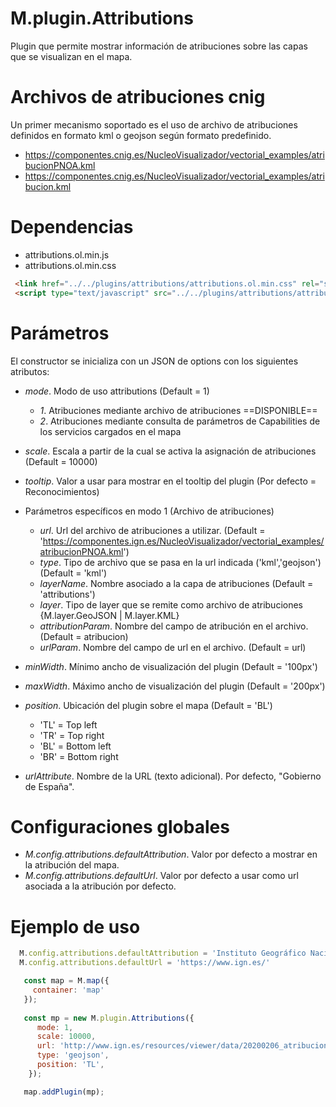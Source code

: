 # M.plugin.Attributions

Plugin que permite mostrar información de atribuciones sobre las capas que se visualizan en el mapa.

# Archivos de atribuciones cnig

Un primer mecanismo soportado es el uso de archivo de atribuciones definidos en formato kml o geojson según formato predefinido.

- https://componentes.cnig.es/NucleoVisualizador/vectorial_examples/atribucionPNOA.kml
- https://componentes.cnig.es/NucleoVisualizador/vectorial_examples/atribucion.kml

# Dependencias

- attributions.ol.min.js
- attributions.ol.min.css

```html
 <link href="../../plugins/attributions/attributions.ol.min.css" rel="stylesheet" />
 <script type="text/javascript" src="../../plugins/attributions/attributions.ol.min.js"></script>
```

# Parámetros

El constructor se inicializa con un JSON de options con los siguientes atributos:


- *mode*. Modo de uso attributions (Default = 1)
  - *1*. Atribuciones mediante archivo de atribuciones ==DISPONIBLE==
  - *2*. Atribuciones mediante consulta de parámetros de Capabilities de los servicios cargados en el mapa
- *scale*. Escala a partir de la cual se activa la asignación de atribuciones  (Default = 10000)
- *tooltip*. Valor a usar para mostrar en el tooltip del plugin (Por defecto = Reconocimientos)

- Parámetros específicos en modo 1 (Archivo de atribuciones)
  - *url*. Url del archivo de atribuciones a utilizar. (Default = 'https://componentes.ign.es/NucleoVisualizador/vectorial_examples/atribucionPNOA.kml')
  - *type*. Tipo de archivo que se pasa en la url indicada ('kml','geojson') (Default = 'kml')
  - *layerName*. Nombre asociado a la capa de atribuciones (Default = 'attributions')
  - *layer*. Tipo de layer que se remite como archivo de atribuciones {M.layer.GeoJSON | M.layer.KML}
  - *attributionParam*. Nombre del campo de atribución en el archivo. (Default = atribucion)
  - *urlParam*. Nombre del campo de url en el archivo. (Default = url)
- *minWidth*. Mínimo ancho de visualización del plugin (Default = '100px')
- *maxWidth*. Máximo ancho de visualización del plugin (Default = '200px')
- *position*. Ubicación del plugin sobre el mapa (Default = 'BL')
  - 'TL' = Top left
  - 'TR' = Top right
  - 'BL' = Bottom left
  - 'BR' = Bottom right
  
- *urlAttribute*. Nombre de la URL (texto adicional). Por defecto, "Gobierno de España". 

# Configuraciones globales
- *M.config.attributions.defaultAttribution*. Valor por defecto a mostrar en la atribución del mapa.
- *M.config.attributions.defaultUrl*. Valor por defecto a usar como url asociada a la atribución por defecto.
# Ejemplo de uso

```javascript
  M.config.attributions.defaultAttribution = 'Instituto Geográfico Nacional';
  M.config.attributions.defaultUrl = 'https://www.ign.es/' 

   const map = M.map({
     container: 'map'
   });
  
   const mp = new M.plugin.Attributions({ 
      mode: 1,
      scale: 10000,
      url: 'http://www.ign.es/resources/viewer/data/20200206_atribucionPNOA-3857.geojson',
      type: 'geojson',
      position: 'TL',
    });

   map.addPlugin(mp);
```

